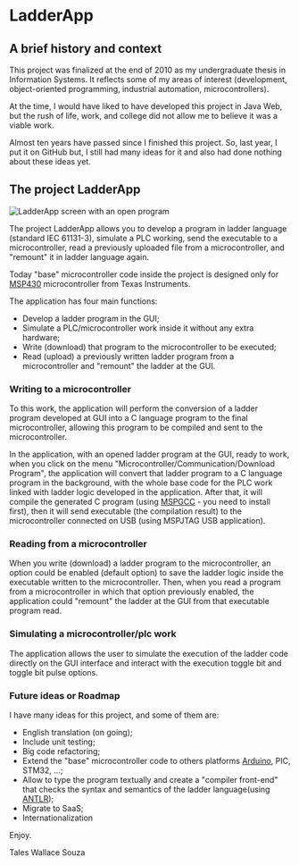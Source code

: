 # LadderApp


## A brief history and context

This project was finalized at the end of 2010 as my undergraduate thesis in Information Systems. It reflects some of my areas of interest (development, object-oriented programming, industrial automation, microcontrollers).

At the time, I would have liked to have developed this project in Java Web, but the rush of life, work, and college did not allow me to believe it was a viable work.

Almost ten years have passed since I finished this project. So, last year, I put it on GitHub but, I still had many ideas for it and also had done nothing about these ideas yet.


## The project LadderApp

![LadderApp screen with an open program](images/ladderapp-running.gif)


The project LadderApp allows you to develop a program in ladder language (standard IEC 61131-3), simulate a PLC working, send the executable to a microcontroller, read a previously uploaded file from a microcontroller, and "remount" it in ladder language again.

Today "base" microcontroller code inside the project is designed only for [MSP430](http://www.ti.com/microcontrollers/msp430-ultra-low-power-mcus/overview.html) microcontroller from Texas Instruments.

The application has four main functions:

- Develop a ladder program in the GUI;
- Simulate a PLC/microcontroller work inside it without any extra hardware;
- Write (download) that program to the microcontroller to be executed;
- Read (upload) a previously written ladder program from a microcontroller and "remount" the ladder at the GUI.


### Writing to a microcontroller

To this work, the application will perform the conversion of a ladder program developed at GUI into a C language program to the final microcontroller, allowing this program to be compiled and sent to the microcontroller. 

In the application, with an opened ladder program at the GUI, ready to work, when you click on the menu "Microcontroller/Communication/Download Program", the application will convert that ladder program to a C language program in the background, with the whole base code for the PLC work linked with ladder logic developed in the application. After that, it will compile the generated C program (using [MSPGCC](https://www.ti.com/application/MSP430-GCC-OPENSOURCE) - you need to install first), then it will send executable (the compilation result) to the microcontroller connected on USB (using MSPJTAG USB application).


### Reading from a microcontroller

When you write (download) a ladder program to the microcontroller, an option could be enabled (default option) to save the ladder logic inside the executable written to the microcontroller. Then, when you read a program from a microcontroller in which that option previously enabled, the application could "remount" the ladder at the GUI from that executable program read.


### Simulating a microcontroller/plc work

The application allows the user to simulate the execution of the ladder code directly on the GUI interface and interact with the execution toggle bit and toggle bit pulse options.


### Future ideas or Roadmap

I have many ideas for this project, and some of them are:

- English translation (on going);
- Include unit testing;
- Big code refactoring;
- Extend the "base" microcontroller code to others platforms [Arduino](https://www.arduino.cc/), PIC, STM32, ...;
- Allow to type the program textually and create a "compiler front-end" that checks the syntax and semantics of the ladder language(using [ANTLR](https://www.antlr.org/));
- Migrate to SaaS;
- Internationalization

Enjoy.

Tales Wallace Souza